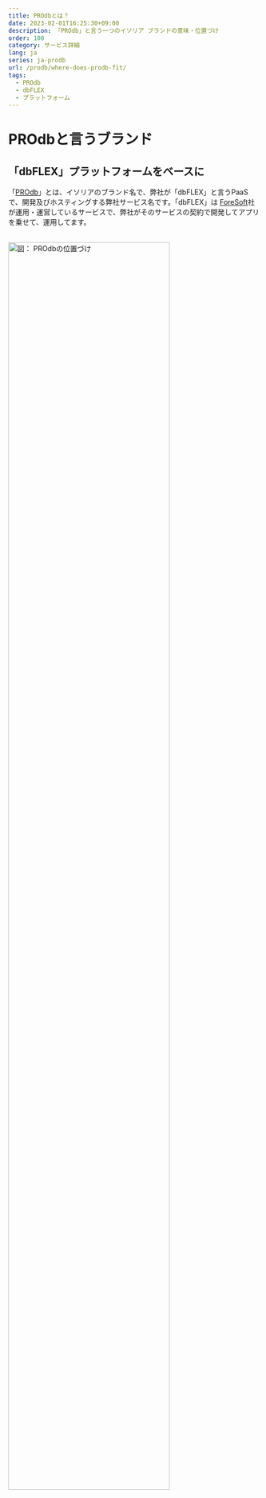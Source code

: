 ```yaml
---
title: PROdbとは？
date: 2023-02-01T16:25:30+09:00
description: 「PROdb」と言う一つのイソリア ブランドの意味・位置づけ
order: 100
category: サービス詳細
lang: ja
series: ja-prodb
url: /prodb/where-does-prodb-fit/
tags:
  - PROdb
  - dbFLEX
  - プラットフォーム
---
```


# PROdbと言うブランド
## 「dbFLEX」プラットフォームをベースに
「[PROdb](https://esolia.co.jp/prodb)」とは、イソリアのブランド名で、弊社が「dbFLEX」と言うPaaSで、開発及びホスティングする弊社サービス名です。「dbFLEX」は [ForeSoft](https://www.foresoft.net/)社が運用・運営しているサービスで、弊社がそのサービスの契約で開発してアプリを乗せて、運用してます。  
  
<br>
<img src="/img/figure-where-does-prodb-fit.ja.svg" width="80%" alt="図： PROdbの位置づけ">

